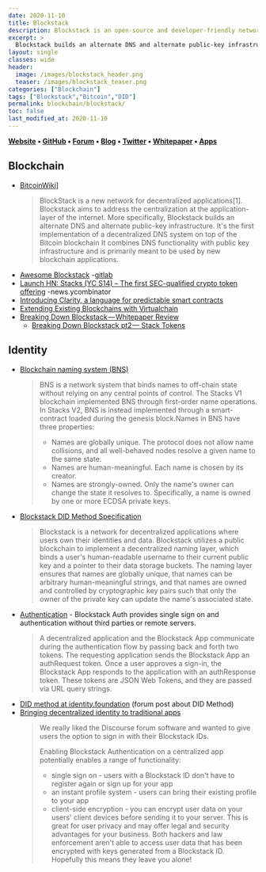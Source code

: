 ```yaml
---
date: 2020-11-10
title: Blockstack
description: Blockstack is an open-source and developer-friendly network for building decentralized apps and smart contracts.
excerpt: >
  Blockstack builds an alternate DNS and alternate public-key infrastructure. It's the first implementation of a decentralized DNS system on top of the Bitcoin blockchain It combines DNS functionality with public key infrastructure and is primarily meant to be used by new blockchain applications.
layout: single
classes: wide
header:
  image: /images/blockstack_header.png
  teaser: /images/blockstack_teaser.png
categories: ["Blockchain"]
tags: ["Blockstack","Bitcoin","DID"]
permalink: blockchain/blockstack/
toc: false
last_modified_at: 2020-11-10
---
```


**[Website](https://blockstack.org/) • [GitHub](https://github.com/blockstack) • [Forum](https://forum.blockstack.org/) • [Blog](https://blockstack.org/blog) • [Twitter](https://twitter.com/blockstack) • [Whitepaper](https://blockstack.org/whitepaper.pdf) • [Apps](https://app.co)**

## Blockchain

* [BitcoinWiki](https://en.bitcoinwiki.org/wiki/BlockStack)]
  > BlockStack is a new network for decentralized applications[1]. Blockstack aims to address the centralization at the application-layer of the internet. More specifically, Blockstack builds an alternate DNS and alternate public-key infrastructure. It's the first implementation of a decentralized DNS system on top of the Bitcoin blockchain It combines DNS functionality with public key infrastructure and is primarily meant to be used by new blockchain applications.
* [Awesome Blockstack](https://github.com/dantrevino/awesome-blockstack) -[gitlab](https://gitlab.com/dantrevino/awesome-blockstack)
* [Launch HN: Stacks (YC S14) – The first SEC-qualified crypto token offering](https://news.ycombinator.com/item?id=20413420) -news.ycombinator
* [Introducing Clarity, a language for predictable smart contracts](https://blog.blockstack.org/introducing-clarity-the-language-for-predictable-smart-contracts/)
* [Extending Existing Blockchains with Virtualchain](https://www.zurich.ibm.com/dccl/papers/nelson_dccl.pdf)
* [Breaking Down Blockstack — Whitepaper Review](https://tokeneconomy.co/breaking-down-blockstack-whitepaper-review-3c828788f3e9)
  * [Breaking Down Blockstack pt2 —  Stack Tokens](https://tokeneconomy.co/breaking-down-blockstack-pt-2-stack-tokens-7718578cfeae)

## Identity

* [Blockchain naming system (BNS)](https://docs.blockstack.org/technology/naming-system)
  > BNS is a network system that binds names to off-chain state without relying on any central points of control. The Stacks V1 blockchain implemented BNS through first-order name operations. In Stacks V2, BNS is instead implemented through a smart-contract loaded during the genesis block.Names in BNS have three properties:
  > - Names are globally unique. The protocol does not allow name collisions, and all well-behaved nodes resolve a given name to the same state.
  > - Names are human-meaningful. Each name is chosen by its creator.
  > - Names are strongly-owned. Only the name's owner can change the state it resolves to. Specifically, a name is owned by one or more ECDSA private keys.
* [Blockstack DID Method Specification](https://github.com/blockstack/stacks-blockchain/blob/stacks-1.0/docs/blockstack-did-spec.md)
  > Blockstack is a network for decentralized applications where users own their identities and data. Blockstack utilizes a public blockchain to implement a decentralized naming layer, which binds a user's human-readable username to their current public key and a pointer to their data storage buckets. The naming layer ensures that names are globally unique, that names can be arbitrary human-meaningful strings, and that names are owned and controlled by cryptographic key pairs such that only the owner of the private key can update the name's associated state.
* [Authentication](https://docs.blockstack.org/authentication/overview) - Blockstack Auth provides single sign on and authentication without third parties or remote servers.
  > A decentralized application and the Blockstack App communicate during the authentication flow by passing back and forth two tokens. The requesting application sends the Blockstack App an authRequest token. Once a user approves a sign-in, the Blockstack App responds to the application with an authResponse token. These tokens are JSON Web Tokens, and they are passed via URL query strings.
* [DID method at identity.foundation](https://forum.blockstack.org/t/did-method-at-identity-foundation/4287) (forum post about DID Method)
* [Bringing decentralized identity to traditional apps](https://larrysalibra.com/adding-blockstack-auth-to-discourse/)
  > We really liked the Discourse forum software and wanted to give users the option to sign in with their Blockstack IDs.
  >
  > Enabling Blockstack Authentication on a centralized app potentially enables a range of functionality:
  > - single sign on - users with a Blockstack ID don't have to register again or sign up for your app
  > - an instant profile system - users can bring their existing profile to your app
  > - client-side encryption - you can encrypt user data on your users' client devices before sending it to your server. This is great for user privacy and may offer legal and security advantages for your business. Both hackers and law enforcement aren't able to access user data that has been encrypted with keys generated from a Blockstack ID. Hopefully this means they leave you alone!
  
